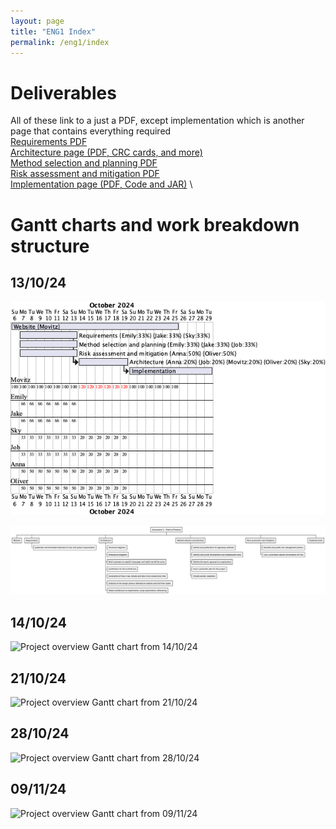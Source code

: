 ```yaml
---
layout: page
title: "ENG1 Index"
permalink: /eng1/index
---
```


# Deliverables
All of these link to a just a PDF, except implementation which is another page that contains everything required \
[Requirements PDF](./assets/pdf/Req1.pdf) \
[Architecture page (PDF, CRC cards, and more)](Architecture.md) \
[Method selection and planning PDF](./assets/pdf/Plan1.pdf) \
[Risk assessment and mitigation PDF](./assets/pdf/Risk1.pdf) \
[Implementation page (PDF, Code and JAR)](Implementation.md) \

# Gantt charts and work breakdown structure

## 13/10/24
![Project overview Gantt chart from 13/10/24](./assets/project_overview_gantt_chart_13.10.24.png)

![Work breakdown structure](./assets/project_work_breakdown_13.10.24.png)

## 14/10/24
![Project overview Gantt chart from 14/10/24](/assets/project_overview_gant-14-10-24.png)

## 21/10/24
![Project overview Gantt chart from 21/10/24](/assets/project_overview_gant-21-10-24.png)

## 28/10/24
![Project overview Gantt chart from 28/10/24](/assets/project_overview_gant-28-10-24.png)

## 09/11/24
![Project overview Gantt chart from 09/11/24](/assets/project_overview_gant-09-11-24.png)
